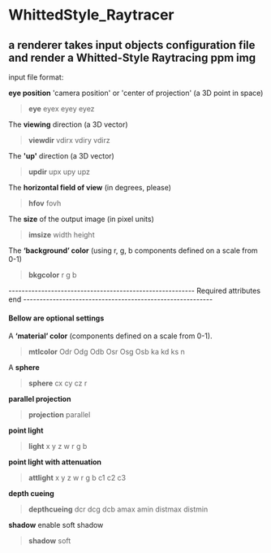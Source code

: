 # WhittedStyle_Raytracer
## a renderer takes input objects configuration file and render a Whitted-Style Raytracing ppm img


input file format:

**eye position** 'camera position' or 'center of projection' (a 3D point in space)

>**eye**   eyex eyey eyez

The **viewing** direction (a 3D vector)

>**viewdir**   vdirx  vdiry  vdirz

The **'up'** direction (a 3D vector)

>**updir**   upx  upy  upz

The **horizontal field of view** (in degrees, please)

>**hfov**   fovh

The **size** of the output image (in pixel units)

>**imsize**   width  height

The **‘background’ color** (using r, g, b components defined on a scale from 0-1)

>**bkgcolor**   r  g  b

--------------------------------------------------------- Required attributes end ----------------------------------------------------------

#### Bellow are optional settings

A **‘material’ color** (components defined on a scale from 0-1). 

>**mtlcolor**   Odr Odg Odb Osr Osg Osb ka kd ks n

A **sphere**

>**sphere**   cx  cy  cz  r

**parallel projection**

>**projection**  parallel


 **point light**
>**light** x y z w r g b

**point light with attenuation**

>**attlight** x y z w r g b c1 c2 c3

**depth cueing**

>**depthcueing** dcr dcg dcb amax amin distmax distmin

**shadow**    enable soft shadow
>**shadow** soft
